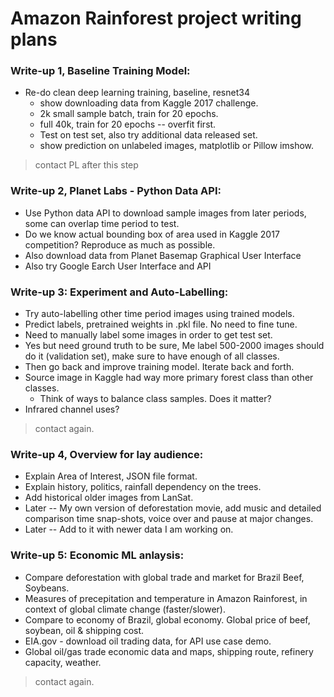 # Amazon Rainforest project writing plans  

### Write-up 1, Baseline Training Model:     
 * Re-do clean deep learning training, baseline, resnet34  
    * show downloading data from Kaggle 2017 challenge.  
    * 2k small sample batch, train for 20 epochs.  
    * full 40k, train for 20 epochs -- overfit first.  
    * Test on test set, also try additional data released set.  
    * show prediction on unlabeled images, matplotlib or Pillow imshow.  

> contact PL after this step

### Write-up 2, Planet Labs - Python Data API:   
 * Use Python data API to download sample images from later periods, some can overlap time period to test.  
 * Do we know actual bounding box of area used in Kaggle 2017 competition?  Reproduce as much as possible.  
 * Also download data from Planet Basemap Graphical User Interface  
 * Also try Google Earch User Interface and API  

### Write-up 3: Experiment and Auto-Labelling:  
 * Try auto-labelling other time period images using trained models.  
 * Predict labels, pretrained weights in .pkl file.  No need to fine tune.  
 * Need to manually label some images in order to get test set. 
 * Yes but need ground truth to be sure, Me label 500-2000 images should do it (validation set), make sure to have enough of all classes.  
 * Then go back and improve training model. Iterate back and forth.  
 * Source image in Kaggle had way more primary forest class than other classes.  
   - Think of ways to balance class samples.  Does it matter?  
 * Infrared channel uses?  

> contact again.  

### Write-up 4, Overview for lay audience:    
 * Explain Area of Interest, JSON file format.  
 * Explain history, politics, rainfall dependency on the trees.  
 * Add historical older images from LanSat.  
 * Later -- My own version of deforestation movie, add music and detailed comparison time snap-shots, voice over and pause at major changes.  
 * Later -- Add to it with newer data I am working on.  

### Write-up 5: Economic ML anlaysis:  
 * Compare deforestation with global trade and market for Brazil Beef, Soybeans.  
 * Measures of precepitation and temperature in Amazon Rainforest, in context of global climate change (faster/slower).  
 * Compare to economy of Brazil, global economy. Global price of beef, soybean, oil & shipping cost.  
 * EIA.gov - download oil trading data, for API use case demo.  
 * Global oil/gas trade economic data and maps, shipping route, refinery capacity, weather.  

> contact again.  

